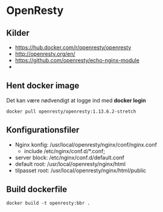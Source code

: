 OpenResty
=========

Kilder
------
- https://hub.docker.com/r/openresty/openresty
- http://openresty.org/en/
- https://github.com/openresty/echo-nginx-module
-
Hent docker image
-----------------
Det kan være nødvendigt at logge ind med **docker login**
```
docker pull openresty/openresty:1.13.6.2-stretch
```

Konfigurationsfiler
-------------------
* Nginx konfig: /usr/local/openresty/nginx/conf/nginx.conf
    * include /etc/nginx/conf.d/*.conf; 
* server block: /etc/nginx/conf.d/default.conf
* default root: /usr/local/openresty/nginx/html
* tilpasset root: /usr/local/openresty/nginx/html/public

Build dockerfile
----------------

```
docker build -t openresty:bbr .
```














